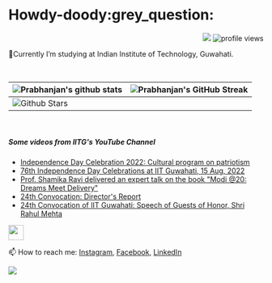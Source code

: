 <h1> Howdy-doody:grey_question:  </h1>
<p align='center'>
</p>
<p align="right">
  <img src="https://img.shields.io/github/forks/prabhanjan-jadhav/prabhanjan-jadhav?style=social"></img>
  <img src="https://gpvc.arturio.dev/prabhanjan-jadhav" alt="profile views">
</p>


🏫Currently I’m studying at Indian Institute of Technology, Guwahati. 


<br>

| ![Prabhanjan's github stats](https://github-readme-stats.vercel.app/api?username=prabhanjan-jadhav&show_icons=true&theme=tokyonight) | ![Prabhanjan's GitHub Streak](https://github-readme-streak-stats.herokuapp.com/?user=prabhanjan-jadhav&theme=tokyonight) |
| --- | --- |
| ![Github Stars](https://github-readme-stats.vercel.app/api?username=prabhanjan-jadhav&show_icons=true&locale=en&count_private=true&hide_rank=true&custom_title=My%20GitHub%20Stats&disable_animations=true&theme=tokyonight)

<br>


##### Some videos from IITG's YouTube Channel
<!-- YOUTUBE-VIDEOS-LIST:START -->
- [Independence Day Celebration 2022: Cultural program on patriotism](https://www.youtube.com/watch?v=71eUY3BHIpE)
- [76th Independence Day Celebrations at IIT Guwahati, 15 Aug, 2022](https://www.youtube.com/watch?v=pO_xDhiJso0)
- [Prof. Shamika Ravi delivered an expert talk on the book &quot;Modi @20: Dreams Meet Delivery&quot;](https://www.youtube.com/watch?v=G5dO7CDa-Vw)
- [24th Convocation: Director&#39;s Report](https://www.youtube.com/watch?v=axszGKhdJPs)
- [24th Convocation of IIT Guwahati: Speech of Guests of Honor, Shri Rahul Mehta](https://www.youtube.com/watch?v=HKFr06hFLB0)
<!-- YOUTUBE-VIDEOS-LIST:END -->
<p align="left">
<img src = "https://raw.githubusercontent.com/MartinHeinz/MartinHeinz/master/wave.gif" width = 30px>
</p>

📫 How to reach me: [Instagram](https://www.instagram.com/prabhanjanjadhav273/), [Facebook](https://www.facebook.com/profile.php?id=100075065617822), [LinkedIn](https://www.linkedin.com/in/prabhanjan-jadhav-18a176224/)

<p align="left">
  <img src="https://capsule-render.vercel.app/api?type=waving&color=gradient&height=60&section=footer&width=100"/>
</p>
<!--
**prabhanjan-jadhav/prabhanjan-jadhav** is a ✨ _special_ ✨ repository because its `README.md` (this file) appears on your GitHub profile.
